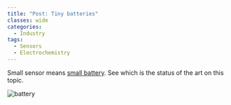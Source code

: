 ```yaml
---
title: "Post: Tiny batteries"
classes: wide
categories:
  - Industry
tags:
  - Sensors
  - Electrochemistry
---
```

Small sensor means [small battery](https://www.nature.com/articles/d41586-021-00021-2). See which is the status of the art on this topic.

![battery](https://media.nature.com/w1172/magazine-assets/d41586-021-00021-2/d41586-021-00021-2_18745204.jpg)
